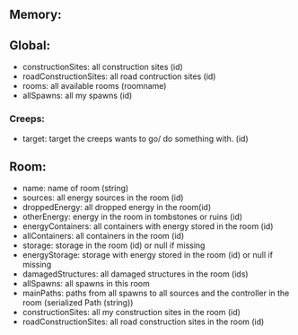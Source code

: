## Memory:
## Global:
- constructionSites: all construction sites (id)
- roadConstructionSites: all road contruction sites (id)
- rooms: all available rooms (roomname)
- allSpawns: all my spawns (id)
### Creeps:
- target: target the creeps wants to go/ do something with. (id)

## Room:
- name: name of room (string)
- sources: all energy sources in the room (id)
- droppedEnergy: all dropped energy  in the room(id)
- otherEnergy: energy in the room in tombstones or ruins (id)
- energyContainers: all containers with energy stored in the room (id)
- allContainers: all containers in the room (id)
- storage: storage in the room (id) or null if missing
- energyStorage: storage with energy stored in the room (id) or null if missing
- damagedStructures: all damaged structures in the room (ids)
- allSpawns: all spawns in this room
- mainPaths: paths from all spawns to all sources and the controller in the room (serialized Path (string))
- constructionSites: all my construction sites in the room (id)
- roadConstructionSites: all road construction sites in the room (id)
